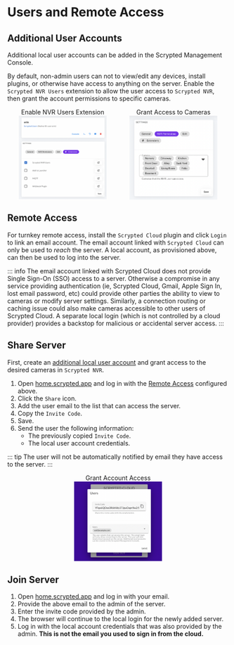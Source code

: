 <script setup lang="ts"> 
import { onMounted } from 'vue';
import mediumZoom from 'medium-zoom';

onMounted(() => {
  mediumZoom('[data-zoomable]', { background: 'var(--vp-c-bg)' });
});

</script>

<style>
.medium-zoom-overlay {
  z-index: 20;
}

.medium-zoom-image {
  z-index: 21;
}
</style>

# Users and Remote Access

## Additional User Accounts

Additional local user accounts can be added in the Scrypted Management Console.

By default, non-admin users can not to view/edit any devices, install plugins, or otherwise have access to anything on the server. Enable the `Scrypted NVR Users` extension to allow the user access to `Scrypted NVR`, then grant the account permissions to specific cameras.

<div style="width: 100%; display: flex; flex-direction: row;">

<div style="display: flex; flex-direction: column; align-items: center; flex: 1;">
Enable NVR Users Extension
<img src="/img/maintenance/nvr-users.png" width="200" data-zoomable="true" >
</div>


<div style="display: flex; flex-direction: column; align-items: center; flex: 1;">
Grant Access to Cameras
<img src="/img/maintenance/nvr-permissions.png" width="200" data-zoomable="true">
</div>

</div>

## Remote Access

For turnkey remote access, install the `Scrypted Cloud` plugin and click `Login` to link an email account. The email account linked with `Scrypted Cloud` can only be used to *reach* the server. A local account, as provisioned above, can then be used to log into the server.

::: info
The email account linked with Scrypted Cloud does not provide Single Sign-On (SSO) access to a server. Otherwise a compromise in any service providing authentication (ie, Scrypted Cloud, Gmail, Apple Sign In, lost email password, etc) could provide other parties the ability to view to cameras or modify server settings. Similarly, a connection routing or caching issue could also make cameras accessible to other users of Scrypted Cloud. A separate local login (which is not controlled by a cloud provider) provides a backstop for malicious or accidental server access.
:::

## Share Server

First, create an [additional local user account](#additional-user-accounts) and grant access to the desired cameras in `Scrypted NVR`.


1. Open [home.scrypted.app](https://home.scrypted.app) and log in with the [Remote Access](#remote-access) configured above.
2. Click the `Share` icon.
3. Add the user email to the list that can access the server.
4. Copy the `Invite Code`.
5. Save.
6. Send the user the following information:
    * The previously copied `Invite Code`.
    * The local user account credentials.

::: tip
The user will not be automatically notified by email they have access to the server.
:::

<div style="width: 100%; display: flex; flex-direction: row;">

<div style="display: flex; flex-direction: column; align-items: center; flex: 1;">
Grant Account Access
<img src="/img/maintenance/share-server.png" width="200" data-zoomable="true" >
</div>

</div>


## Join Server

1. Open [home.scrypted.app](https://home.scrypted.app) and log in with your email.
2. Provide the above email to the admin of the server.
3. Enter the invite code provided by the admin.
4. The browser will continue to the local login for the newly added server.
5. Log in with the local account credentials that was also provided by the admin. **This is not the email you used to sign in from the cloud.**
